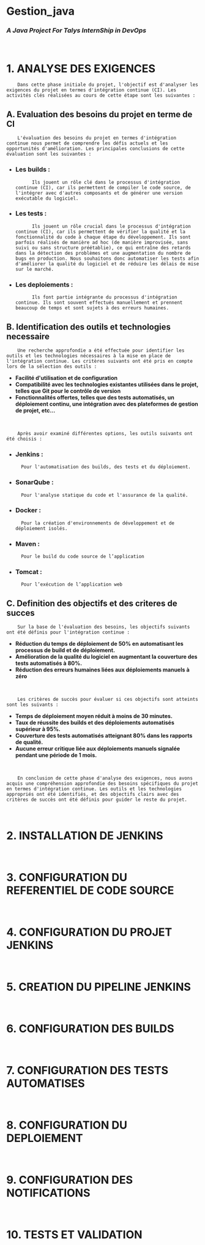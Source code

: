 # **Gestion_java**
### *A Java Project For Talys InternShip in DevOps*
&nbsp;

# **1. ANALYSE DES EXIGENCES**
        Dans cette phase initiale du projet, l'objectif est d'analyser les exigences du projet en termes d'intégration continue (CI). Les activités clés réalisées au cours de cette étape sont les suivantes :
## **A. Evaluation des besoins du projet en terme de CI**
        L'évaluation des besoins du projet en termes d'intégration continue nous permet de comprendre les défis actuels et les opportunités d'amélioration. Les principales conclusions de cette évaluation sont les suivantes :
- ### **Les builds :** 
            Ils jouent un rôle clé dans le processus d'intégration continue (CI), car ils permettent de compiler le code source, de l'intégrer avec d'autres composants et de générer une version exécutable du logiciel.
- ### **Les tests :**
            Ils jouent un rôle crucial dans le processus d'intégration continue (CI), car ils permettent de vérifier la qualité et la fonctionnalité du code à chaque étape du développement. Ils sont parfois réalisés de manière ad hoc (de manière improvisée, sans suivi ou sans structure préétablie), ce qui entraîne des retards dans la détection des problèmes et une augmentation du nombre de bugs en production. Nous souhaitons donc automatiser les tests afin d'améliorer la qualité du logiciel et de réduire les délais de mise sur le marché.
- ### **Les deploiements :**
            Ils font partie intégrante du processus d'intégration continue. Ils sont souvent effectués manuellement et prennent beaucoup de temps et sont sujets à des erreurs humaines.

## **B. Identification des outils et technologies necessaire**
        Une recherche approfondie a été effectuée pour identifier les outils et les technologies nécessaires à la mise en place de l'intégration continue. Les critères suivants ont été pris en compte lors de la sélection des outils : 
- **Facilité d'utilisation et de configuration**
- **Compatibilité avec les technologies existantes utilisées dans le projet, telles que Git pour le contrôle de version**
- **Fonctionnalités offertes, telles que des tests automatisés, un déploiement continu, une intégration avec des plateformes de gestion de projet, etc...** 

&nbsp;

        Après avoir examiné différentes options, les outils suivants ont été choisis :
- ### **Jenkins :** 
        Pour l'automatisation des builds, des tests et du déploiement.
- ### **SonarQube :**
        Pour l'analyse statique du code et l'assurance de la qualité.
- ### **Docker :**
        Pour la création d'environnements de développement et de déploiement isolés.
- ### **Maven :**
        Pour le build du code source de l’application
- ### **Tomcat :**
        Pour l’exécution de l’application web

## **C. Definition des objectifs et des criteres de succes**
        Sur la base de l'évaluation des besoins, les objectifs suivants ont été définis pour l'intégration continue :
- **Réduction du temps de déploiement de 50% en automatisant les processus de build et de déploiement.**
- **Amélioration de la qualité du logiciel en augmentant la couverture des tests automatisés à 80%.**
- **Réduction des erreurs humaines liées aux déploiements manuels à zéro**

&nbsp;

        Les critères de succès pour évaluer si ces objectifs sont atteints sont les suivants :
- **Temps de déploiement moyen réduit à moins de 30 minutes.**
- **Taux de réussite des builds et des déploiements automatisés supérieur à 95%.**
- **Couverture des tests automatisés atteignant 80% dans les rapports de qualité.**
- **Aucune erreur critique liée aux déploiements manuels signalée pendant une période de 1 mois.**

&nbsp;

        En conclusion de cette phase d'analyse des exigences, nous avons acquis une compréhension approfondie des besoins spécifiques du projet en termes d'intégration continue. Les outils et les technologies appropriés ont été identifiés, et des objectifs clairs avec des critères de succès ont été définis pour guider le reste du projet.

&nbsp;

# **2. INSTALLATION DE JENKINS**
&nbsp;
# **3. CONFIGURATION DU REFERENTIEL DE CODE SOURCE**
&nbsp;
# **4. CONFIGURATION DU PROJET JENKINS**
&nbsp;
# **5. CREATION DU PIPELINE JENKINS**
&nbsp;
# **6. CONFIGURATION DES BUILDS**
&nbsp;
# **7. CONFIGURATION DES TESTS AUTOMATISES**
&nbsp;
# **8. CONFIGURATION DU DEPLOIEMENT**
&nbsp;
# **9. CONFIGURATION DES NOTIFICATIONS**
&nbsp;
# **10. TESTS ET VALIDATION**
